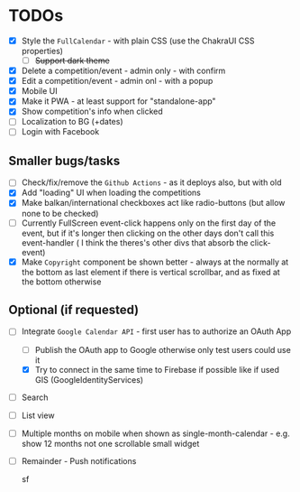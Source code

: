 # TODOs

- [x] Style the `FullCalendar` - with plain CSS (use the ChakraUI CSS properties)
  - [ ] ~~Support dark theme~~
- [x] Delete a competition/event - admin only - with confirm
- [x] Edit a competition/event - admin onl - with a popup
- [x] Mobile UI
- [x] Make it PWA - at least support for "standalone-app"
- [x] Show competition's info when clicked
- [ ] Localization to BG (+dates)
- [ ] Login with Facebook

## Smaller bugs/tasks

- [ ] Check/fix/remove the `Github Actions` - as it deploys also, but with old
- [x] Add "loading" UI when loading the competitions
- [x] Make balkan/international checkboxes act like radio-buttons (but allow none to be checked)
- [ ] Currently FullScreen event-click happens only on the first day of the event, but if it's longer then clicking on the other days don't call this event-handler ( I think the theres's other divs that absorb the click-event)
- [x] Make `Copyright` component be shown better - always at the normally at the bottom as last element if there is vertical scrollbar, and as fixed at the bottom otherwise

## Optional (if requested)

- [ ] Integrate `Google Calendar API` - first user has to authorize an OAuth App
  - [ ] Publish the OAuth app to Google otherwise only test users could use it
  - [x] Try to connect in the same time to Firebase if possible like if used GIS (GoogleIdentityServices)
- [ ] Search
- [ ] List view
- [ ] Multiple months on mobile when shown as single-month-calendar - e.g. show 12 months not one scrollable small widget
- [ ] Remainder - Push notifications
  
  sf